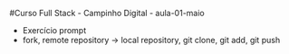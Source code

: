 #Curso Full Stack - Campinho Digital -  aula-01-maio
- Exercício prompt
- fork,  remote repository  -> local repository, git clone, git add, git push
